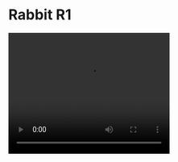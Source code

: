 <h1>Rabbit R1</h1>
<video width="320" height="240" controls>
  <source src="rabbit_project.mp4" type="video/mp4">
  Your browser does not support the video tag.
</video>